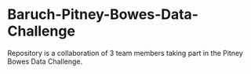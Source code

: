 # Baruch-Pitney-Bowes-Data-Challenge
Repository is a collaboration of 3 team members taking part in the Pitney Bowes Data Challenge.
